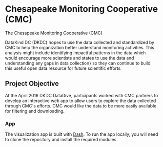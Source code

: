 # Chesapeake Monitoring Cooperative (CMC)

The Chesapeake Monitoring Cooperative (CMC) 

DataKind DC (DKDC) hopes to use the data collected and standardized by CMC to help the organization better understand monitoring activities. This analysis might include identifying impactful patterns in the data which would encourage more scientists and states to use the data and understanding any gaps in data collection} so they can continue to build this useful open data resource for future scientific efforts. 

## Project Objective

At the April 2019 DKDC DataDive, participants worked with CMC partners to develop an interactive web app to allow users to explore the data collected through CMC's efforts. CMC would like the data to be more easily available for filtering and downloading. 

### App

The visualization app is built with [Dash](https://plot.ly/products/dash/). To run the app locally, you will need to clone the repository and install the required modules. 


